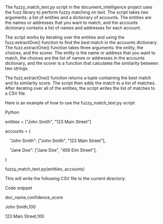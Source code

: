 The fuzzy_match_text.py script in the document_intelligence project uses the fuzz library to perform fuzzy matching on text. The script takes two arguments: a list of entities and a dictionary of accounts. The entities are the names or addresses that you want to match, and the accounts dictionary contains a list of names and addresses for each account.

The script works by iterating over the entities and using the fuzz.extractOne() function to find the best match in the accounts dictionary. The fuzz.extractOne() function takes three arguments: the entity, the choices, and the scorer. The entity is the name or address that you want to match, the choices are the list of names or addresses in the accounts dictionary, and the scorer is a function that calculates the similarity between two strings.

The fuzz.extractOne() function returns a tuple containing the best match and its similarity score. The script then adds the match to a list of matches. After iterating over all of the entities, the script writes the list of matches to a CSV file.

Here is an example of how to use the fuzzy_match_text.py script:

Python

entities = ["John Smith", "123 Main Street"]

accounts = {

    "John Smith": ["John Smith", "123 Main Street"],

    "Jane Doe": ["Jane Doe", "456 Elm Street"],

}

fuzzy_match_text.py(entities, accounts)

This will write the following CSV file to the current directory:

Code snippet

doc_name,confidence_score

John Smith,100

123 Main Street,100